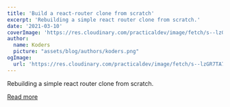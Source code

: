 ```yaml
---
title: 'Build a react-router clone from scratch'
excerpt: 'Rebuilding a simple react router clone from scratch.'
date: '2021-03-10'
coverImage: 'https://res.cloudinary.com/practicaldev/image/fetch/s--lzGR7TA7--/c_imagga_scale,f_auto,fl_progressive,h_420,q_auto,w_1000/https://thomascullen-codepen.s3-eu-west-1.amazonaws.com/react-router-cover.png'
author:
  name: Koders
  picture: "assets/blog/authors/koders.png"
ogImage:
  url: 'https://res.cloudinary.com/practicaldev/image/fetch/s--lzGR7TA7--/c_imagga_scale,f_auto,fl_progressive,h_420,q_auto,w_1000/https://thomascullen-codepen.s3-eu-west-1.amazonaws.com/react-router-cover.png'
---
```


Rebuilding a simple react router clone from scratch.

[Read more](https://dev.to/thomascullen/build-a-react-router-clone-from-scratch-38dp)
